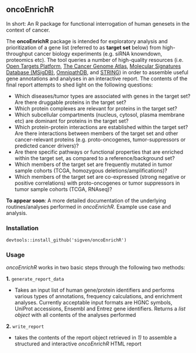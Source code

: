 ## oncoEnrichR

In short: An R package for functional interrogation of human genesets in the context of cancer.

The **oncoEnrichR** package is intended for exploratory analysis and prioritization of a gene list (referred to as **target set** below) from high-throughput cancer biology experiments (e.g. siRNA knowndown, proteomics etc). The tool queries a number of high-quality resources (i.e. [Open Targets Platform](https://targetvalidation.org), [The Cancer Genome Atlas](https://portal.gdc.cancer.gov/), [Molecular Signatures Database (MSigDB)](http://software.broadinstitute.org/gsea/msigdb/index.jsp), [OmnipathDB](http://omnipathdb.org), and [STRING](https://string-db.org)) in order to assemble useful gene annotations and analyses in an interactive report. The contents of the final report attempts to shed light on the following questions:

  * Which diseases/tumor types are associated with genes in the target set? Are there druggable proteins in the target set?
  * Which protein complexes are relevant for proteins in the target set?
  * Which subcellular compartments (nucleus, cytosol, plasma membrane etc) are dominant for proteins in the target set?
  * Which protein-protein interactions are established within the target set? Are there interactions between members of the target set and other cancer-relevant proteins (e.g. proto-oncogenes, tumor-suppressors or predicted cancer drivers)?
  * Are there specific pathways or functional properties that are enriched within the target set, as compared to a reference/background set?
  * Which members of the target set are frequently mutated in tumor sample cohorts (TCGA, homozygous deletions/amplifications)?
  * Which members of the target set are co-expressed (strong negative or positive correlations) with proto-oncogenes or tumor suppressors in tumor sample cohorts (TCGA, RNAseq)?

**To appear soon**: A more detailed documentation of the underlying routines/analyses performed in _oncoEnrichR_. Example use case and analysis.

### Installation

`devtools::install_github('sigven/oncoEnrichR')`

### Usage

_oncoEnrichR_ works in two basic steps through the following two methods:

   __1.__ `generate_report_data`
  * Takes an input list of human gene/protein identifiers and performs various types of annotations, frequency calculations, and enrichment analyses. Currently acceptable input formats are HGNC symbols, UniProt accessions, Ensembl and Entrez gene identifiers. Returns a *list object* with all contents of the analyses performed

  __2.__ `write_report`

* takes the contents of the report object retrieved in _1)_ to assemble a structured and interactive _oncoEnrichR_ HTML report
